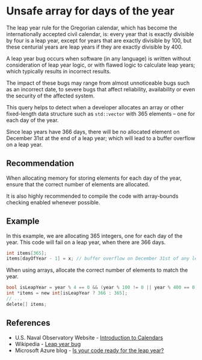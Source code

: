 # Unsafe array for days of the year
The leap year rule for the Gregorian calendar, which has become the internationally accepted civil calendar, is: every year that is exactly divisible by four is a leap year, except for years that are exactly divisible by 100, but these centurial years are leap years if they are exactly divisible by 400.

A leap year bug occurs when software (in any language) is written without consideration of leap year logic, or with flawed logic to calculate leap years; which typically results in incorrect results.

The impact of these bugs may range from almost unnoticeable bugs such as an incorrect date, to severe bugs that affect reliability, availability or even the security of the affected system.

This query helps to detect when a developer allocates an array or other fixed-length data structure such as `std::vector` with 365 elements – one for each day of the year.

Since leap years have 366 days, there will be no allocated element on December 31st at the end of a leap year; which will lead to a buffer overflow on a leap year.


## Recommendation
When allocating memory for storing elements for each day of the year, ensure that the correct number of elements are allocated.

It is also highly recommended to compile the code with array-bounds checking enabled whenever possible.


## Example
In this example, we are allocating 365 integers, one for each day of the year. This code will fail on a leap year, when there are 366 days.


```c
int items[365];
items[dayOfYear - 1] = x; // buffer overflow on December 31st of any leap year 
```
When using arrays, allocate the correct number of elements to match the year.


```c
bool isLeapYear = year % 4 == 0 && (year % 100 != 0 || year % 400 == 0);
int *items = new int[isLeapYear ? 366 : 365];
// ...
delete[] items;
```

## References
* U.S. Naval Observatory Website - [ Introduction to Calendars](https://aa.usno.navy.mil/faq/docs/calendars.php)
* Wikipedia - [ Leap year bug](https://en.wikipedia.org/wiki/Leap_year_bug)
* Microsoft Azure blog - [ Is your code ready for the leap year?](https://azure.microsoft.com/en-us/blog/is-your-code-ready-for-the-leap-year/)
